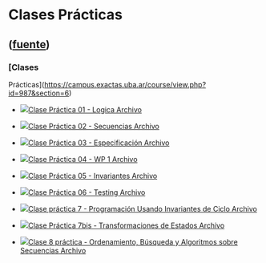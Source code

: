 # Clases Prácticas
([fuente](https://campus.exactas.uba.ar/course/view.php?id=987&section=6))
---
### [Clases
Prácticas](https://campus.exactas.uba.ar/course/view.php?id=987&section=6)

  - [![ ](https://campus.exactas.uba.ar/theme/image.php/aardvark/core/1524752928/f/pdf-24)Clase Práctica 01 - Logica Archivo](https://campus.exactas.uba.ar/mod/resource/view.php?id=60075)

  - [![ ](https://campus.exactas.uba.ar/theme/image.php/aardvark/core/1524752928/f/pdf-24)Clase Práctica 02 - Secuencias Archivo](https://campus.exactas.uba.ar/mod/resource/view.php?id=60537)

  - [![ ](https://campus.exactas.uba.ar/theme/image.php/aardvark/core/1524752928/f/pdf-24)Clase Práctica 03 - Especificación Archivo](https://campus.exactas.uba.ar/mod/resource/view.php?id=60865)

  - [![ ](https://campus.exactas.uba.ar/theme/image.php/aardvark/core/1524752928/f/pdf-24)Clase Práctica 04 - WP 1 Archivo](https://campus.exactas.uba.ar/mod/resource/view.php?id=61134)

  - [![ ](https://campus.exactas.uba.ar/theme/image.php/aardvark/core/1524752928/f/pdf-24)Clase Práctica 05 - Invariantes Archivo](https://campus.exactas.uba.ar/mod/resource/view.php?id=61921)

  - [![ ](https://campus.exactas.uba.ar/theme/image.php/aardvark/core/1524752928/f/pdf-24)Clase Práctica 06 - Testing Archivo](https://campus.exactas.uba.ar/mod/resource/view.php?id=62891)

  - [![ ](https://campus.exactas.uba.ar/theme/image.php/aardvark/core/1524752928/f/pdf-24)Clase práctica 7 - Programación Usando Invariantes de Ciclo Archivo](https://campus.exactas.uba.ar/mod/resource/view.php?id=63031)

  - [![ ](https://campus.exactas.uba.ar/theme/image.php/aardvark/core/1524752928/f/pdf-24)Clase Práctica 7bis - Transformaciones de Estados Archivo](https://campus.exactas.uba.ar/mod/resource/view.php?id=63032)

  - [![ ](https://campus.exactas.uba.ar/theme/image.php/aardvark/core/1524752928/f/pdf-24)Clase 8 práctica - Ordenamiento, Búsqueda y Algoritmos sobre Secuencias Archivo](https://campus.exactas.uba.ar/mod/resource/view.php?id=63430)

